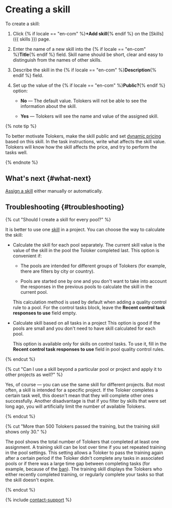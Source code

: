 # Creating a skill

To create a skill:

1. Click {% if locale == "en-com" %}**+Add skill**{% endif %} on the [Skills]({{ skills }}) page.

1. Enter the name of a new skill into the {% if locale == "en-com" %}**Title**{% endif %} field. Skill name should be short, clear and easy to distinguish from the names of other skills.

1. Describe the skill in the {% if locale == "en-com" %}**Description**{% endif %} field.

1. Set up the value of the {% if locale == "en-com" %}**Public?**{% endif %} option:

    - **No** — The default value. Tolokers will not be able to see the information about the skill.

    - **Yes** — Tolokers will see the name and value of the assigned skill.

{% note tip %}

To better motivate Tolokers, make the skill public and set [dynamic pricing](../../glossary.md#dynamic-pricing) based on this skill. In the task instructions, write what affects the skill value. Tolokers will know how the skill affects the price, and try to perform the tasks well.

{% endnote %}

## What's next {#what-next}

[Assign a skill](nav-assign.md) either manually or automatically.

## Troubleshooting {#troubleshooting}

{% cut "Should I create a skill for every pool?" %}

It is better to use one [skill](../../glossary.md#skill) in a project. You can choose the way to calculate the skill:

- Calculate the skill for each pool separately. The current skill value is the value of the skill in the pool the Toloker completed last. This option is convenient if:

    - The pools are intended for different groups of Tolokers (for example, there are filters by city or country).

    - Pools are started one by one and you don't want to take into account the responses in the previous pools to calculate the skill in the current pool.

    This calculation method is used by default when adding a quality control rule to a pool. For the control tasks block, leave the **Recent control task responses to use** field empty.

- Calculate skill based on all tasks in a project This option is good if the pools are small and you don't need to have skill calculated for each pool.

    This option is available only for skills on control tasks. To use it, fill in the **Recent control task responses to use** field in pool quality control rules.

{% endcut %}

{% cut "Can I use a skill beyond a particular pool or project and apply it to other projects as well?" %}

Yes, of course — you can use the same skill for different projects. But most often, a skill is intended for a specific project. If the Toloker completes a certain task well, this doesn't mean that they will complete other ones successfully. Another disadvantage is that if you filter by skills that were set long ago, you will artificially limit the number of available Tolokers.

{% endcut %}

{% cut "More than 500 Tolokers passed the training, but the training skill shows only 30." %}

The pool shows the total number of Tolokers that completed at least one assignment. A training skill can be lost over time if you set repeated training in the pool settings. This setting allows a Toloker to pass the training again after a certain period if the Toloker didn't complete any tasks in associated pools or if there was a large time gap between completing tasks (for example, because of the [ban](../../glossary.md#banning-tolokers)). The training skill displays the Tolokers who either recently completed training, or regularly complete your tasks so that the skill doesn't expire.

{% endcut %}

{% include [contact-support](../_includes/contact-support-help.md) %}